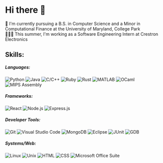 # Hi there 👋

📕 I'm currently pursuing a B.S. in Computer Science and a Minor in Computational Finance at the University of Maryland, College Park <br />
👨🏽‍💻 This summer, I'm working as a Software Engineering Intern at Crestron Electronics

## Skills:

##### Languages: <br />
![Python](https://img.shields.io/badge/-Python-ffde57?style=flat&logo=python)
![Java](https://img.shields.io/badge/-Java-007396?style=flat&logo=java)
![C/C++](https://img.shields.io/badge/-C/C%2B%2B-00599C?style=flat&logo=c)
![Ruby](https://img.shields.io/badge/-Ruby-CC342D?style=flat&logo=ruby)
![Rust](https://img.shields.io/badge/-Rust-000000?style=flat&logo=rust)
![MATLAB](https://img.shields.io/badge/-MATLAB-0076A8?style=flat&logo=mathworks)
![OCaml](https://img.shields.io/badge/-OCaml-ffc0cb?style=flat&logo=ocaml)
![MIPS Assembly](https://img.shields.io/badge/-MIPS%20Assembly-0076A8?style=flat)

##### Frameworks: <br />
![React](https://img.shields.io/badge/-React-ffa500?style=flat&logo=react)
![Node.js](https://img.shields.io/badge/-Node.js-ffb6c1?style=flat&logo=node.js)
![Express.js](https://img.shields.io/badge/-Express.js-000000?style=flat&logo=express)

##### Developer Tools: <br />
![Git](https://img.shields.io/badge/-Git-bdb76b?style=flat&logo=git)
![Visual Studio Code](https://img.shields.io/badge/-Visual%20Studio%20Code-007ACC?style=flat&logo=visual-studio-code)
![MongoDB](https://img.shields.io/badge/-MongoDB-ffd700?style=flat&logo=mongodb)
![Eclipse](https://img.shields.io/badge/-Eclipse-2C2255?style=flat&logo=eclipse)
![JUnit](https://img.shields.io/badge/-JUnit-7cfc00?style=flat&logo=junit5)
![GDB](https://img.shields.io/badge/-GDB-000000?style=flat&logo=gnu)

##### Systems/Web: <br />
![Linux](https://img.shields.io/badge/-Linux-d8bfd8?style=flat&logo=linux)
![Unix](https://img.shields.io/badge/-Unix-000000?style=flat&logo=unix)
![HTML](https://img.shields.io/badge/-HTML-ff69b4?style=flat&logo=html5)
![CSS](https://img.shields.io/badge/-CSS-1572B6?style=flat&logo=css3)
![Microsoft Office Suite](https://img.shields.io/badge/-Microsoft%20Office%20Suite-D83B01?style=flat&logo=microsoft-office)



<!--
**rohanshar77/rohanshar77** is a ✨ _special_ ✨ repository because its `README.md` (this file) appears on your GitHub profile.

Here are some ideas to get you started:

- 🔭 I’m currently working on ...
- 🌱 I’m currently learning ...
- 👯 I’m looking to collaborate on ...
- 🤔 I’m looking for help with ...
- 💬 Ask me about ...
- 📫 How to reach me: ...
- 😄 Pronouns: ...
- ⚡ Fun fact: ...
-->
